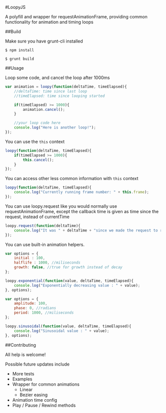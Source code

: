#LoopyJS

A polyfill and wrapper for requestAnimationFrame, providing common functionality for animation and timing loops

##Build

Make sure you have grunt-cli installed

```
$ npm install

$ grunt build
```

##Usage

Loop some code, and cancel the loop after 1000ms

```js
var animation = loopy(function(deltaTime, timeElapsed){
	//deltaTime: time since last loop
	//timeElapsed: time since looping started

	if(timeElapsed) >= 1000){
		animation.cancel();
	}

	//your loop code here
	console.log("Here is another loop!");
});
```

You can use the `this` context

```js
loopy(function(deltaTime, timeElapsed){
	if(timeElapsed >= 1000){
		this.cancel();
	}
});
```

You can access other less common information with `this` context

```js
loopy(function(deltaTime, timeElapsed){
	console.log("Currently running frame number: " + this.frame);
});
```

You can use loopy.request like you would normally use requestAnimationFrame, except the callback time is given as time since the request, instead of currentTime

```js
loopy.request(function(deltaTime){
	console.log("It was " + deltaTime + "since we made the request to run this code");
});
```

You can use built-in animation helpers.

```js
var options = {
	initial : 100,
	halflife : 1000, //miliseconds
	growth: false, //true for growth instead of decay
};

loopy.exponential(function(value, deltaTime, timeElapsed){
	console.log("Exponentially decreasing value : " + value);
}, options);
```

```js
var options = {
	amplitude: 100,
	phase: 0, //radians
	period: 1000, //miliseconds
};

loopy.sinusoidal(function(value, deltaTime, timeElapsed){
	console.log("Sinusoidal value : " + value);
}, options);
```

##Contributing

All help is welcome!

Possible future updates include

* More tests
* Examples
* Wrapper for common animations
	* Linear
	* Bezier easing
* Animation time config
* Play / Pause / Rewind methods
